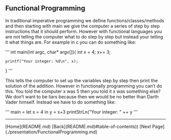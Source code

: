 Functional Programming
----------------------

In traditional imperative programming we define functions/classes/methods and then starting with main we give the computer a series of step by step instructions that it should perform. However with functional languages you are not telling the computer what to do step by step but instead your telling it what things are. For example in c you can do something like:  

'''
int main(int argc, char* argv[]){
    int x = 4;
    x+= 3;

    printf("Your integer: %d\n", x);
}
'''

This tells the computer to set up the variables step by step then print the solution of the addition. However in functionally programming you can’t do this. You told the computer x was 5 then you told it x was something else? We don’t want to be liars because then we would be no better than Darth Vader himself. Instead we have to do something like:  

'''
    main = let x = 4 in
        y = x+3
        printStrLn("Your integer: " ++ y
'''


<!---
At the bottom of every page we need a next and previous button 
-->

<hr>
[Home](README.md)
[Back](README.md)#table-of-contents))
[Next Page](./presentation/FunctionalProgramming.md)


